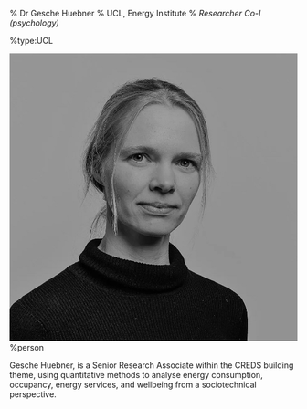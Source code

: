 % Dr Gesche Huebner
% UCL, Energy Institute
% _Researcher Co-I (psychology)_

%type:UCL

![Gesche](Gesche.jpg)%person

Gesche Huebner, is a Senior Research Associate within the CREDS building theme, using quantitative methods to analyse energy consumption, occupancy, energy services, and wellbeing from a sociotechnical perspective.
